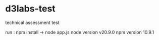 # d3labs-test
technical assessment test

run : npm install -> node app.js
node version v20.9.0
npm version 10.9.1
